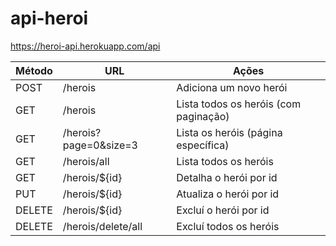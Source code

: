# api-heroi

https://heroi-api.herokuapp.com/api

Método | URL | Ações | 
--- | --- | --- | 
POST | /herois | Adiciona um novo herói | 
GET | /herois | Lista todos os heróis (com paginação) | 
GET | /herois?page=0&size=3 | Lista os heróis (página específica) | 
GET | /herois/all | Lista todos os heróis | 
GET | /herois/${id} | Detalha o herói por id | 
PUT | /herois/${id} | Atualiza o herói por id | 
DELETE | /herois/${id} | Excluí o herói por id | 
DELETE | /herois/delete/all | Excluí todos os heróis |
